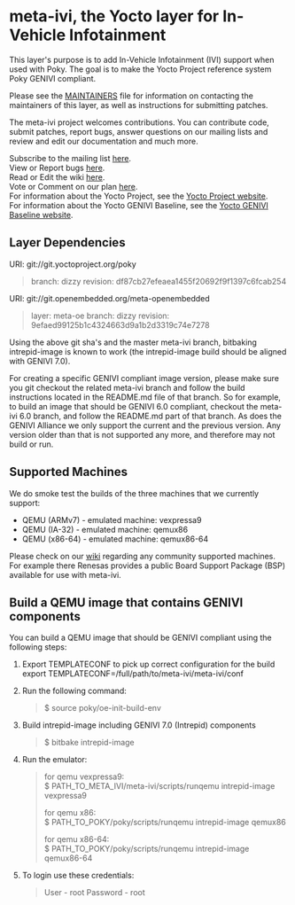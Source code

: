 meta-ivi, the Yocto layer for In-Vehicle Infotainment
=====================================================

This layer's purpose is to add In-Vehicle Infotainment (IVI) support when
used with Poky.  The goal is to make the Yocto Project reference system
Poky GENIVI compliant.

Please see the
[MAINTAINERS](http://git.yoctoproject.org/cgit/cgit.cgi/meta-ivi/tree/MAINTAINERS)
file for information on contacting the maintainers
of this layer, as well as instructions for submitting patches.

The meta-ivi project welcomes contributions. You can contribute code,
submit patches, report bugs, answer questions on our mailing lists and
review and edit our documentation and much more.

Subscribe to the mailing list
    [here](https://lists.genivi.org/mailman/listinfo/genivi-meta-ivi).  
View or Report bugs
    [here](https://bugs.genivi.org/buglist.cgi?product=meta-ivi).  
Read or Edit the wiki
    [here](http://wiki.projects.genivi.org/index.php/meta-ivi).  
Vote or Comment on our plan
    [here](https://trello.com/b/HplBZa2l/meta-ivi-development).  
For information about the Yocto Project, see the
    [Yocto Project website](https://www.yoctoproject.org).  
For information about the Yocto GENIVI Baseline, see the
    [Yocto GENIVI Baseline website](http://projects.genivi.org/GENIVI_Baselines/meta-ivi).

Layer Dependencies
------------------

URI: git://git.yoctoproject.org/poky
> branch:   dizzy
> revision: df87cb27efeaea1455f20692f9f1397c6fcab254

URI: git://git.openembedded.org/meta-openembedded
> layer:    meta-oe
> branch:   dizzy
> revision: 9efaed99125b1c4324663d9a1b2d3319c74e7278

Using the above git sha's and the master meta-ivi branch, bitbaking intrepid-image
is known to work (the intrepid-image build should be aligned with GENIVI 7.0).

For creating a specific GENIVI compliant image version, please make sure you
git checkout the related meta-ivi branch and follow the build instructions
located in the README.md file of that branch.  So for example, to build
an image that should be GENIVI 6.0 compliant, checkout the meta-ivi 6.0 branch,
and follow the README.md part of that branch.  As does the GENIVI Alliance
we only support the current and the previous version.  Any version older
than that is not supported any more, and therefore may not build or run.

Supported Machines
------------------

We do smoke test the builds of the three machines that we currently support:

* QEMU (ARMv7) - emulated machine: vexpressa9
* QEMU (IA-32) - emulated machine: qemux86
* QEMU (x86-64) - emulated machine: qemux86-64

Please check on our [wiki](http://wiki.projects.genivi.org/index.php/meta-ivi)
regarding any community supported machines.
For example there Renesas provides a public Board Support Package (BSP)
available for use with meta-ivi.

Build a QEMU image that contains GENIVI components
--------------------------------------------------

You can build a QEMU image that should be GENIVI compliant using the
following steps:

1. Export TEMPLATECONF to pick up correct configuration for the build
export TEMPLATECONF=/full/path/to/meta-ivi/meta-ivi/conf

2. Run the following command:
   > $ source poky/oe-init-build-env

3. Build intrepid-image including GENIVI 7.0 (Intrepid) components
   > $ bitbake intrepid-image

4. Run the emulator:
   > for qemu vexpressa9:  
   > $ PATH_TO_META_IVI/meta-ivi/scripts/runqemu intrepid-image vexpressa9
   >
   > for qemu x86:  
   > $ PATH_TO_POKY/poky/scripts/runqemu intrepid-image qemux86
   >
   > for qemu x86-64:  
   > $ PATH_TO_POKY/poky/scripts/runqemu intrepid-image qemux86-64

5. To login use these credentials:
   > User - root
   > Password - root
